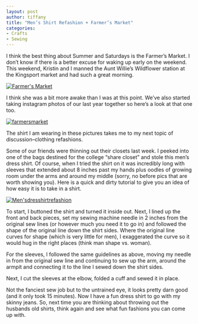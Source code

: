 ```yaml
---
layout: post
author: tiffany
title: "Men’s Shirt Refashion + Farmer’s Market"
categories: 
- Crafts
- Sewing
---
```


I think the best thing about Summer and Saturdays is the Farmer’s Market. I don’t know if there is a better excuse for waking up early on the weekend. This weekend, Kristin and I manned the Aunt Willie’s Wildflower station at the Kingsport market and had such a great morning.

[![](jekyll_uploads/2012/08/Farmers-Market-575x417.jpg "Farmer's Market")](http://www.sweetpeonies.com/2012/08/mens-shirt-refashion-farmers-market/farmers-market/)

I think she was a bit more awake than I was at this point. We’ve also started taking instagram photos of our last year together so here’s a look at that one too.

[![](jekyll_uploads/2012/08/farmersmarket-575x575.jpg "farmersmarket")](http://www.sweetpeonies.com/2012/08/mens-shirt-refashion-farmers-market/farmersmarket/)

The shirt I am wearing in these pictures takes me to my next topic of discussion–clothing refashions.

Some of our friends were thinning out their closets last week. I peeked into one of the bags destined for the college “share closet” and stole this men’s dress shirt. Of course, when I tried the shirt on it was incredibly long with sleeves that extended about 8 inches past my hands plus oodles of growing room under the arms and around my middle (sorry, no before pics that are worth showing you). Here is a quick and dirty tutorial to give you an idea of how easy it is to take in a shirt.

[![](jekyll_uploads/2012/08/Mensdresshirtrefashion-325x486.jpg "Men'sdresshirtrefashion")](http://www.sweetpeonies.com/2012/08/mens-shirt-refashion-farmers-market/mensdresshirtrefashion/)

To start, I buttoned the shirt and turned it inside out. Next, I lined up the front and back pieces, set my sewing machine needle in 2 inches from the original sew lines (or however much you need it to go in) and followed the shape of the original line down the shirt sides. Where the original line curves for shape (which is very little for men), I exaggerated the curve so it would hug in the right places (think man shape vs. woman).

For the sleeves, I followed the same guidelines as above, moving my needle in from the original sew line and continuing to sew up the arm, around the armpit and connecting it to the line I sewed down the shirt sides.

Next, I cut the sleeves at the elbow, folded a cuff and sewed it in place.

Not the fanciest sew job but to the untrained eye, it looks pretty darn good (and it only took 15 minutes). Now I have a fun dress shirt to go with my skinny jeans. So, next time you are thinking about throwing out the husbands old shirts, think again and see what fun fashions you can come up with.
